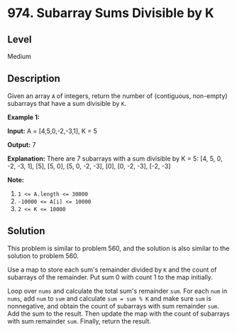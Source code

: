 # 974. Subarray Sums Divisible by K
## Level
Medium

## Description
Given an array `A` of integers, return the number of (contiguous, non-empty) subarrays that have a sum divisible by `K`.

**Example 1:**

**Input:** A = [4,5,0,-2,-3,1], K = 5

**Output:** 7

**Explanation:** There are 7 subarrays with a sum divisible by K = 5: [4, 5, 0, -2, -3, 1], [5], [5, 0], [5, 0, -2, -3], [0], [0, -2, -3], [-2, -3]

**Note:**

1. `1 <= A.length <= 30000`
2. `-10000 <= A[i] <= 10000`
3. `2 <= K <= 10000`

## Solution
This problem is similar to problem 560, and the solution is also similar to the solution to problem 560.

Use a map to store each sum's remainder divided by `K` and the count of subarrays of the remainder. Put sum 0 with count 1 to the map initially.

Loop over `nums` and calculate the total sum's remainder `sum`. For each `num` in `nums`, add `num` to `sum` and calculate `sum = sum % K` and make sure `sum` is nonnegative, and obtain the count of subarrays with sum remainder `sum`. Add the sum to the result. Then update the map with the count of subarrays with sum remainder `sum`. Finally, return the result.
